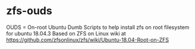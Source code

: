 # zfs-ouds
OUDS = On-root Ubuntu Dumb Scripts to help install zfs on root filesystem for ubuntu 18.04.3
Based on ZFS on Linux wiki at https://github.com/zfsonlinux/zfs/wiki/Ubuntu-18.04-Root-on-ZFS
